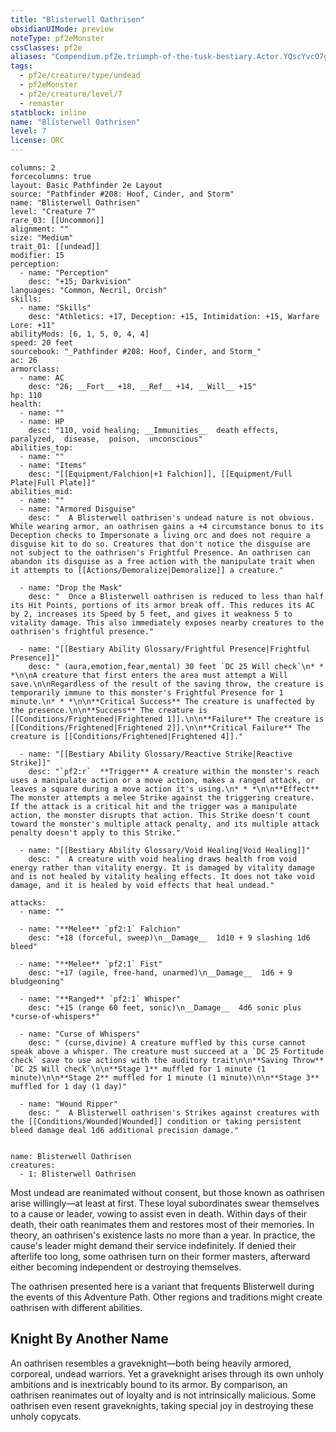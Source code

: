 ```yaml
---
title: "Blisterwell Oathrisen"
obsidianUIMode: preview
noteType: pf2eMonster
cssClasses: pf2e
aliases: "Compendium.pf2e.triumph-of-the-tusk-bestiary.Actor.YQscYvcO7gRiZ6px" 
tags:
  - pf2e/creature/type/undead
  - pf2eMonster
  - pf2e/creature/level/7
  - remaster
statblock: inline
name: "Blisterwell Oathrisen"
level: 7
license: ORC
---
```


```statblock
columns: 2
forcecolumns: true
layout: Basic Pathfinder 2e Layout
source: "Pathfinder #208: Hoof, Cinder, and Storm"
name: "Blisterwell Oathrisen"
level: "Creature 7"
rare_03: [[Uncommon]]
alignment: ""
size: "Medium"
trait_01: [[undead]]
modifier: 15
perception:
  - name: "Perception"
    desc: "+15; Darkvision"
languages: "Common, Necril, Orcish"
skills:
  - name: "Skills"
    desc: "Athletics: +17, Deception: +15, Intimidation: +15, Warfare Lore: +11"
abilityMods: [6, 1, 5, 0, 4, 4]
speed: 20 feet
sourcebook: "_Pathfinder #208: Hoof, Cinder, and Storm_"
ac: 26
armorclass:
  - name: AC
    desc: "26; __Fort__ +18, __Ref__ +14, __Will__ +15"
hp: 110
health:
  - name: ""
  - name: HP
    desc: "110, void healing; __Immunities__  death effects,  paralyzed,  disease,  poison,  unconscious"
abilities_top:
  - name: ""
  - name: "Items"
    desc: "[[Equipment/Falchion|+1 Falchion]], [[Equipment/Full Plate|Full Plate]]"
abilities_mid:
  - name: ""
  - name: "Armored Disguise"
    desc: "  A Blisterwell oathrisen's undead nature is not obvious. While wearing armor, an oathrisen gains a +4 circumstance bonus to its Deception checks to Impersonate a living orc and does not require a disguise kit to do so. Creatures that don't notice the disguise are not subject to the oathrisen's Frightful Presence. An oathrisen can abandon its disguise as a free action with the manipulate trait when it attempts to [[Actions/Demoralize|Demoralize]] a creature."

  - name: "Drop the Mask"
    desc: "  Once a Blisterwell oathrisen is reduced to less than half its Hit Points, portions of its armor break off. This reduces its AC by 2, increases its Speed by 5 feet, and gives it weakness 5 to vitality damage. This also immediately exposes nearby creatures to the oathrisen's frightful presence."

  - name: "[[Bestiary Ability Glossary/Frightful Presence|Frightful Presence]]"
    desc: " (aura,emotion,fear,mental) 30 feet `DC 25 Will check`\n* * *\n\nA creature that first enters the area must attempt a Will save.\n\nRegardless of the result of the saving throw, the creature is temporarily immune to this monster's Frightful Presence for 1 minute.\n* * *\n\n**Critical Success** The creature is unaffected by the presence.\n\n**Success** The creature is [[Conditions/Frightened|Frightened 1]].\n\n**Failure** The creature is [[Conditions/Frightened|Frightened 2]].\n\n**Critical Failure** The creature is [[Conditions/Frightened|Frightened 4]]."

  - name: "[[Bestiary Ability Glossary/Reactive Strike|Reactive Strike]]"
    desc: "`pf2:r`  **Trigger** A creature within the monster's reach uses a manipulate action or a move action, makes a ranged attack, or leaves a square during a move action it's using.\n* * *\n\n**Effect** The monster attempts a melee Strike against the triggering creature. If the attack is a critical hit and the trigger was a manipulate action, the monster disrupts that action. This Strike doesn't count toward the monster's multiple attack penalty, and its multiple attack penalty doesn't apply to this Strike."

  - name: "[[Bestiary Ability Glossary/Void Healing|Void Healing]]"
    desc: "  A creature with void healing draws health from void energy rather than vitality energy. It is damaged by vitality damage and is not healed by vitality healing effects. It does not take void damage, and it is healed by void effects that heal undead."

attacks:
  - name: ""

  - name: "**Melee** `pf2:1` Falchion"
    desc: "+18 (forceful, sweep)\n__Damage__  1d10 + 9 slashing 1d6 bleed"

  - name: "**Melee** `pf2:1` Fist"
    desc: "+17 (agile, free-hand, unarmed)\n__Damage__  1d6 + 9 bludgeoning"

  - name: "**Ranged** `pf2:1` Whisper"
    desc: "+15 (range 60 feet, sonic)\n__Damage__  4d6 sonic plus *curse-of-whispers*"

  - name: "Curse of Whispers"
    desc: " (curse,divine) A creature muffled by this curse cannot speak above a whisper. The creature must succeed at a `DC 25 Fortitude check` save to use actions with the auditory trait\n\n**Saving Throw** `DC 25 Will check`\n\n**Stage 1** muffled for 1 minute (1 minute)\n\n**Stage 2** muffled for 1 minute (1 minute)\n\n**Stage 3** muffled for 1 day (1 day)"

  - name: "Wound Ripper"
    desc: "  A Blisterwell oathrisen's Strikes against creatures with the [[Conditions/Wounded|Wounded]] condition or taking persistent bleed damage deal 1d6 additional precision damage."
 
```

```encounter-table
name: Blisterwell Oathrisen
creatures:
  - 1: Blisterwell Oathrisen
```



Most undead are reanimated without consent, but those known as oathrisen arise willingly—at least at first. These loyal subordinates swear themselves to a cause or leader, vowing to assist even in death. Within days of their death, their oath reanimates them and restores most of their memories. In theory, an oathrisen's existence lasts no more than a year. In practice, the cause's leader might demand their service indefinitely. If denied their afterlife too long, some oathrisen turn on their former masters, afterward either becoming independent or destroying themselves.

The oathrisen presented here is a variant that frequents Blisterwell during the events of this Adventure Path. Other regions and traditions might create oathrisen with different abilities.

## Knight By Another Name

An oathrisen resembles a graveknight—both being heavily armored, corporeal, undead warriors. Yet a graveknight arises through its own unholy ambitions and is inextricably bound to its armor. By comparison, an oathrisen reanimates out of loyalty and is not intrinsically malicious. Some oathrisen even resent graveknights, taking special joy in destroying these unholy copycats.
